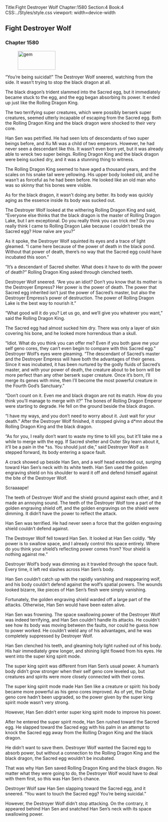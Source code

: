 Title:Fight Destroyer Wolf 
Chapter:1580 
Section:4 
Book:4 
CSS:../Styles/style.css 
viewport: width=device-width
  
## Fight Destroyer Wolf
### Chapter 1580
  
<figure>
	<img src="../Images/gem.gif" alt="gem" id="gem" width="120" height="60" />
</figure>
  

  
“You’re being suicidal!” The Destroyer Wolf sneered, watching from the side. It wasn’t trying to stop the black dragon at all.

The black dragon’s trident slammed into the Sacred egg, but it immediately became stuck to the egg, and the egg began absorbing its power. It ended up just like the Rolling Dragon King.

The two terrifying super creatures, which were possibly berserk super creatures, seemed utterly incapable of escaping from the Sacred egg. Both the Rolling Dragon King and the black dragon were shocked to their very core.

Han Sen was petrified. He had seen lots of descendants of two super beings before, and Xu Mi was a child of two emperors. However, he had never seen a descendant like this. It wasn’t even born yet, but it was already able to wreck two super beings. Rolling Dragon King and the black dragon were being sucked dry, and it was a stunning thing to witness.

The Rolling Dragon King seemed to have aged a thousand years, and the scales on his snake tail were yellowing. His upper body looked old, and he wasn’t as forceful as he had been before. He looked like an old man who was so skinny that his bones were visible.

As for the black dragon, it wasn’t doing any better. Its body was quickly aging as the essence inside its body was sucked out.

The Destroyer Wolf looked at the withering Rolling Dragon King and said, “Everyone else thinks that the black dragon is the master of Rolling Dragon Lake, but I am exceptional. Do you really think you can trick me? Do you really think I came to Rolling Dragon Lake because I couldn’t break the Sacred egg? How naïve are you?”

As it spoke, the Destroyer Wolf squinted its eyes and a trace of light gleamed. “I came here because of the power of death in the black pond. Without that power of death, there’s no way that the Sacred egg could have incubated this soon.”

“It’s a descendant of Sacred shelter. What does it have to do with the power of death?” Rolling Dragon King asked through clenched teeth.

Destroyer Wolf sneered. “Are you an idiot? Don’t you know that its mother is the Destroyer Empress? Her power is the power of death. The power that Sacred egg inherited isn’t just the power of Sacred’s master, but also the Destroyer Empress’s power of destruction. The power of Rolling Dragon Lake is the best way to nourish it.”

“What good will it do you? Let us go, and we’ll give you whatever you want,” said the Rolling Dragon King.

The Sacred egg had almost sucked him dry. There was only a layer of skin covering his bone, and he looked more horrendous than a skull.

“Idiot. What do you think you can offer me? Even if you both gave me your self geno cores, they can’t even begin to compare with this Sacred egg.” Destroyer Wolf’s eyes were gleaming. “The descendant of Sacred’s master and the Destroyer Empress will have both the advantages of their genes. Since it was incubated, it has been nurtured by the godly fluids of Sacred’s master, and with your power of death, the creature about to be born will be more perfect than any other berserk super creature. Once it’s born, I’ll merge its genes with mine, then I’ll become the most powerful creature in the Fourth God’s Sanctuary.”

“Don’t count on it. Even me and black dragon are not its match. How do you think you’ll manage to merge with it?” The bones of Rolling Dragon Emperor were starting to degrade. He fell on the ground beside the black dragon.

“I have my ways, and you don’t need to worry about it. Just wait for your death.” After the Destroyer Wolf finished, it stopped giving a d*mn about the Rolling Dragon King and the black dragon.

“As for you, I really don’t want to waste my time to kill you, but it’ll take me a while to merge with the egg. If Sacred shelter and Outer Sky learn about it, it’ll be a pain in the *ss. You should just die,” said Destroyer Wolf as it stepped forward, its body entering a space fault.

A crack showed up beside Han Sen, and a wolf head extended out, surging toward Han Sen’s neck with its white teeth. Han Sen used the golden engraving shield on his shoulder to ward it off and defend himself against the bite of the Destroyer Wolf.

Scraaaape!

The teeth of Destroyer Wolf and the shield ground against each other, and it made an annoying sound. The teeth of the Destroyer Wolf tore a part of the golden engraving shield off, and the golden engravings on the shield were dimming. It didn’t have the power to reflect the attack.

Han Sen was terrified. He had never seen a force that the golden engraving shield couldn’t defend against.

The Destroyer Wolf fell toward Han Sen. It looked at Han Sen coldly. “My power is to swallow space, and I already control this space entirely. Where do you think your shield’s reflecting power comes from? Your shield is nothing against me.”

Destroyer Wolf’s body was dimming as it traveled through the space fault. Every time, it left red slashes across Han Sen’s body.

Han Sen couldn’t catch up with the rapidly vanishing and reappearing wolf, and his body couldn’t defend against the wolf’s spatial powers. The wounds looked bizarre, like pieces of Han Sen’s flesh were simply vanishing.

Fortunately, the golden engraving shield warded off a large part of the attacks. Otherwise, Han Sen would have been eaten alive.

Han Sen was frowning. The space swallowing power of the Destroyer Wolf was indeed terrifying, and Han Sen couldn’t handle its attacks. He couldn’t see how its body was moving between the faults, nor could he guess how to power worked. He couldn’t wield any of his advantages, and he was completely suppressed by Destroyer Wolf.

Han Sen clenched his teeth, and gleaming holy light rushed out of his body. His hair immediately grew longer, and shining light flowed from his eyes. He went into the super king spirit mode.

The super king spirit was different from Han Sen’s usual power. A human’s body didn’t grow stronger when their self geno core leveled up, but creatures and spirits were more closely connected with their cores.

The super king spirit mode made Han Sen like a creature or spirit: his body became more powerful as his geno cores improved. As of yet, the Dollar geno core hadn’t been upgraded, so the power given by the super king spirit mode wasn’t very strong.

However, Han Sen didn’t enter super king spirit mode to improve his power.

After he entered the super spirit mode, Han Sen rushed toward the Sacred egg. He slapped toward the Sacred egg with his palm in an attempt to knock the Sacred egg away from the Rolling Dragon King and the black dragon.

He didn’t want to save them. Destroyer Wolf wanted the Sacred egg to absorb power, but without a connection to the Rolling Dragon King and the black dragon, the Sacred egg wouldn’t be incubated.

That was why Han Sen saved Rolling Dragon King and the black dragon. No matter what they were going to do, the Destroyer Wolf would have to deal with them first, so this was Han Sen’s chance.

Destroyer Wolf saw Han Sen slapping toward the Sacred egg, and it sneered. “You want to touch the Sacred egg? You’re being suicidal.”

However, the Destroyer Wolf didn’t stop attacking. On the contrary, it appeared behind Han Sen and snatched Han Sen’s neck with its space swallowing power.